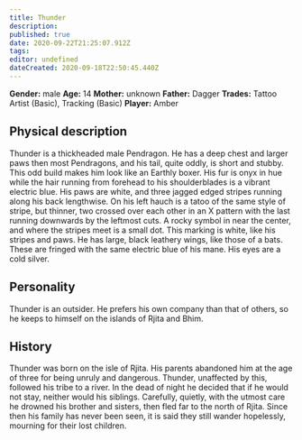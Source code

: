 ```yaml
---
title: Thunder
description: 
published: true
date: 2020-09-22T21:25:07.912Z
tags: 
editor: undefined
dateCreated: 2020-09-18T22:50:45.440Z
---
```


**Gender:** male
**Age:** 14
**Mother:** unknown
**Father:** Dagger
**Trades:** Tattoo Artist (Basic), Tracking (Basic)
**Player:** Amber

## Physical description

Thunder is a thickheaded male Pendragon. He has a deep chest and larger paws then most Pendragons, and his tail, quite oddly, is short and stubby. This odd build makes him look like an Earthly boxer. His fur is onyx in hue while the hair running from forehead to his shoulderblades is a vibrant electric blue. His paws are white, and three jagged edged stripes running along his back lengthwise. On his left hauch is a tatoo of the same style of stripe, but thinner, two crossed over each other in an X pattern with the last running downwards by the leftmost cuts. A rocky symbol in near the center, and where the stripes meet is a small dot. This marking is white, like his stripes and paws. He has large, black leathery wings, like those of a bats. These are fringed with the same electric blue of his mane. His eyes are a cold silver.

## Personality

Thunder is an outsider. He prefers his own company than that of others, so he keeps to himself on the islands of Rjita and Bhim.

## History

Thunder was born on the isle of Rjita. His parents abandoned him at the age of three for being unruly and dangerous. Thunder, unaffected by this, followed his tribe to a river. In the dead of night he decided that if he would not stay, neither would his siblings. Carefully, quietly, with the utmost care he drowned his brother and sisters, then fled far to the north of Rjita. Since then his family has never been seen, it is said they still wander hopelessly, mourning for their lost children.